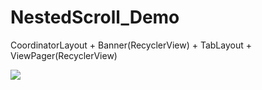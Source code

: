 # NestedScroll_Demo
CoordinatorLayout + Banner(RecyclerView) + TabLayout + ViewPager(RecyclerView)

![](img/LineChartView_01.gif)  
